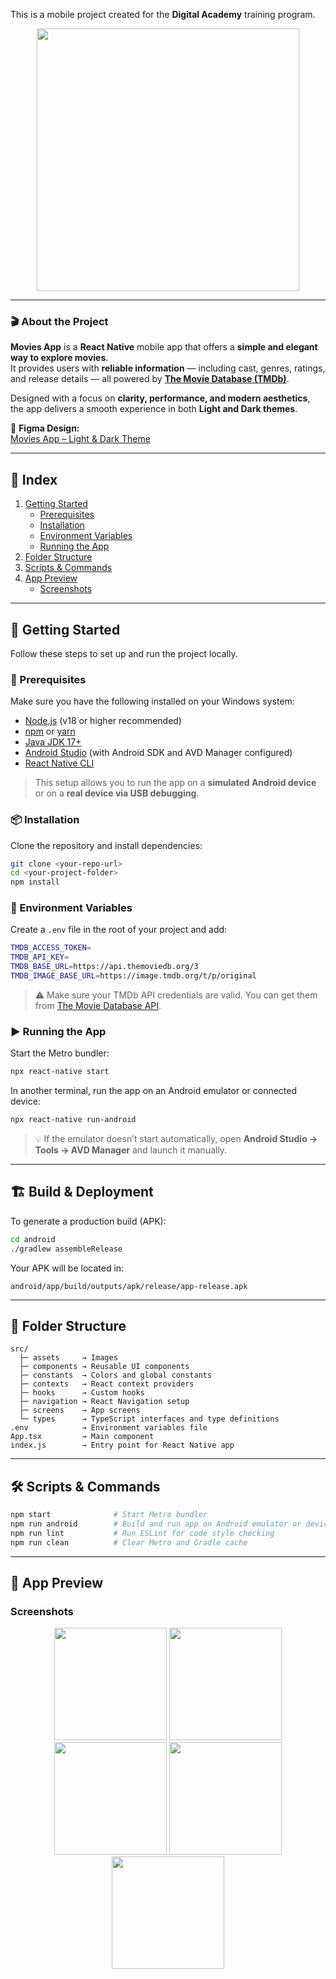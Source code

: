 This is a mobile project created for the **Digital Academy** training program.

<p align="center">
  <img src="https://tse4.mm.bing.net/th/id/OIP.rlM39EHU1JE8Q-UMBkpGiAAAAA?rs=1&pid=ImgDetMain&o=7&rm=3" width="420"/>
</p>

---

### 🎬 About the Project

**Movies App** is a **React Native** mobile app that offers a **simple and elegant way to explore movies**.  
It provides users with **reliable information** — including cast, genres, ratings, and release details — all powered by [**The Movie Database (TMDb)**](https://www.themoviedb.org/).  

Designed with a focus on **clarity, performance, and modern aesthetics**, the app delivers a smooth experience in both **Light and Dark themes**.  

🎨 **Figma Design:**  
[Movies App – Light & Dark Theme](https://www.figma.com/design/ku48eB0asVO5bmJFPDEGOD/Movies-mobile-app-home---Light---Dark--Community-?node-id=203-1309&p=f&t=uSFdgiceMk50ZV8B)

---

## 📑 Index
1. [Getting Started](#-getting-started)
   - [Prerequisites](#-prerequisites)
   - [Installation](#-installation)
   - [Environment Variables](#-environment-variables)
   - [Running the App](#-running-the-app)
2. [Folder Structure](#folder-structure)
3. [Scripts & Commands](#scripts--commands)
4. [App Preview](#app-preview)
   - [Screenshots](#screenshots)

---

## 🚀 Getting Started

Follow these steps to set up and run the project locally.

### 🧩 Prerequisites
Make sure you have the following installed on your Windows system:

- [Node.js](https://nodejs.org/) (v18 or higher recommended)
- [npm](https://www.npmjs.com/) or [yarn](https://yarnpkg.com/)
- [Java JDK 17+](https://www.oracle.com/java/technologies/javase-jdk17-downloads.html)
- [Android Studio](https://developer.android.com/studio) (with Android SDK and AVD Manager configured)
- [React Native CLI](https://reactnative.dev/docs/environment-setup)

> This setup allows you to run the app on a **simulated Android device** or on a **real device via USB debugging**.

### 📦 Installation
Clone the repository and install dependencies:

```bash
git clone <your-repo-url>
cd <your-project-folder>
npm install
```

### 🔑 Environment Variables
Create a `.env` file in the root of your project and add:

```bash
TMDB_ACCESS_TOKEN=
TMDB_API_KEY=
TMDB_BASE_URL=https://api.themoviedb.org/3
TMDB_IMAGE_BASE_URL=https://image.tmdb.org/t/p/original
```

> ⚠️ Make sure your TMDb API credentials are valid. You can get them from [The Movie Database API](https://www.themoviedb.org/settings/api).

### ▶️ Running the App
Start the Metro bundler:

```bash
npx react-native start
```

In another terminal, run the app on an Android emulator or connected device:

```bash
npx react-native run-android
```

> 💡 If the emulator doesn’t start automatically, open **Android Studio → Tools → AVD Manager** and launch it manually.

---

## 🏗 Build & Deployment

To generate a production build (APK):

```bash
cd android
./gradlew assembleRelease
```

Your APK will be located in:

```
android/app/build/outputs/apk/release/app-release.apk
```

---

## 📁 Folder Structure

```
src/
  ├─ assets     → Images
  ├─ components → Reusable UI components
  ├─ constants  → Colors and global constants
  ├─ contexts   → React context providers
  ├─ hooks      → Custom hooks
  ├─ navigation → React Navigation setup
  ├─ screens    → App screens
  └─ types      → TypeScript interfaces and type definitions
.env            → Environment variables file
App.tsx         → Main component
index.js        → Entry point for React Native app
```

---

## 🛠 Scripts & Commands

```bash
npm start              # Start Metro bundler
npm run android        # Build and run app on Android emulator or device
npm run lint           # Run ESLint for code style checking
npm run clean          # Clear Metro and Gradle cache
```

---

## 📱 App Preview

### Screenshots

<p align="center">
  <img src="https://i.imgur.com/7BEZmkv.png" width="180"/>
  <img src="https://i.imgur.com/yugF6J2.png" width="180"/>
  <img src="https://i.imgur.com/J0Hq71I.png" width="180"/>
  <img src="https://i.imgur.com/4BZNiO7.png" width="180"/>
  <img src="https://i.imgur.com/MvBmWQw.png" width="180"/>
</p>
